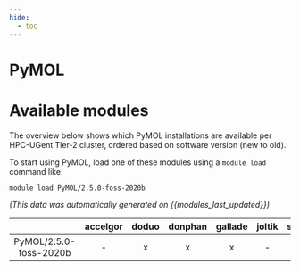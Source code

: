 ```yaml
---
hide:
  - toc
---
```


PyMOL
=====

# Available modules


The overview below shows which PyMOL installations are available per HPC-UGent Tier-2 cluster, ordered based on software version (new to old).

To start using PyMOL, load one of these modules using a `module load` command like:

```shell
module load PyMOL/2.5.0-foss-2020b
```

*(This data was automatically generated on {{modules_last_updated}})*  

| |accelgor|doduo|donphan|gallade|joltik|shinx|
| :---: | :---: | :---: | :---: | :---: | :---: | :---: |
|PyMOL/2.5.0-foss-2020b|-|x|x|x|-|-|
